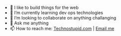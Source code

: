 

- 🔭 I like to build things for the web
- 🌱 I’m currently learning dev ops technologies
- 👯 I’m looking to collaborate on anything challanging
- 💬 Ask me anything
- 📫 How to reach me: [Technostupid.com](https://technostupid.com) | [Email me](mailto:pial.coder@gmail.com)
